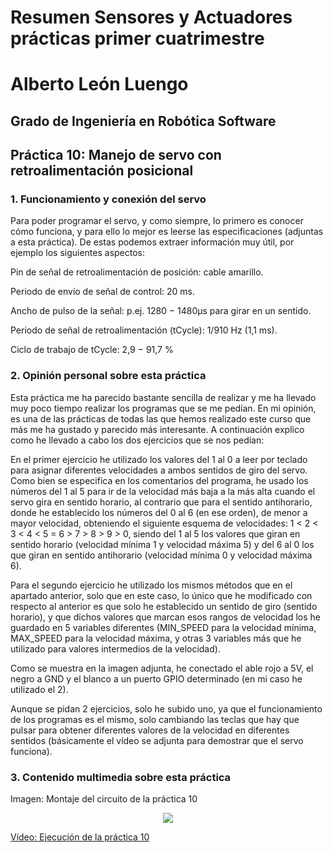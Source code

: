 # Resumen Sensores y Actuadores prácticas primer cuatrimestre

# Alberto León Luengo

## Grado de Ingeniería en Robótica Software

## Práctica 10: Manejo de servo con retroalimentación posicional

### 1. Funcionamiento y conexión del servo

Para poder programar el servo, y como siempre, lo primero es conocer cómo funciona, y para ello lo mejor
es leerse las especificaciones (adjuntas a esta práctica). De estas podemos extraer información muy útil, por
ejemplo los siguientes aspectos:

Pin de señal de retroalimentación de posición: cable amarillo.

Periodo de envı́o de señal de control: 20 ms.

Ancho de pulso de la señal: p.ej. 1280 − 1480µs para girar en un sentido.

Periodo de señal de retroalimentación (tCycle): 1/910 Hz (1,1 ms).

Ciclo de trabajo de tCycle: 2,9 − 91,7 %

### 2. Opinión personal sobre esta práctica

Esta práctica me ha parecido bastante sencilla de realizar y me ha llevado muy poco tiempo realizar los programas que se me pedían. En mi opinión, es una de las prácticas de todas las que hemos realizado este curso que más me ha gustado y parecido más interesante. A continuación explico como he llevado a cabo los dos ejercicios que se nos pedían:

En el primer ejercicio he utilizado los valores del 1 al 0 a leer por teclado para asignar diferentes velocidades a ambos sentidos de giro del servo. Como bien se especifica en los comentarios del programa, he usado los números del 1 al 5 para ir de la velocidad más baja a la más alta cuando el servo gira en sentido horario, al contrario que para el sentido antihorario, donde he establecido los números del 0 al 6 (en ese orden), de menor a mayor velocidad, obteniendo el siguiente esquema de velocidades: 1 < 2 < 3 < 4 < 5 = 6 > 7 > 8 > 9 > 0, siendo del 1 al 5 los valores que giran en sentido horario (velocidad mínima 1 y velocidad máxima 5) y del 6 al 0 los que giran en sentido antihorario (velocidad mínima 0 y velocidad máxima 6).

Para el segundo ejercicio he utilizado los mismos métodos que en el apartado anterior, solo que en este caso, lo único que he modificado con respecto al anterior es que solo he establecido un sentido de giro (sentido horario), y que dichos valores que marcan esos rangos de velocidad los he guardado en 5 variables diferentes (MIN_SPEED para la velocidad mínima, MAX_SPEED para la velocidad máxima, y otras 3 variables más que he utilizado para valores intermedios de la velocidad).

Como se muestra en la imagen adjunta, he conectado el able rojo a 5V, el negro a GND y el blanco a un puerto GPIO determinado (en mi caso he utilizado el 2).

Aunque se pidan 2 ejercicios, solo he subido uno, ya que el funcionamiento de los programas es el mismo, solo cambiando las teclas que hay que pulsar para obtener diferentes valores de la velocidad en diferentes sentidos (básicamente 
el vídeo se adjunta para demostrar que el servo funciona).

### 3. Contenido multimedia sobre esta práctica

Imagen: Montaje del circuito de la práctica 10

<p align="center">
  <img src="https://github.com/aleon2020/SYA_2022-2023/blob/main/Pr%C3%A1cticas/Pr%C3%A1ctica%2010:%20Manejo%20de%20servo%20con%20retroalimentaci%C3%B3n%20posicional/media/Imagen%20Circuito%20Pr%C3%A1ctica%2010.jpg?raw=true">
</p>

[Vídeo: Ejecución de la práctica 10](https://github.com/aleon2020/SYA_2022-2023/blob/main/Pr%C3%A1cticas/Pr%C3%A1ctica%2010%3A%20Manejo%20de%20servo%20con%20retroalimentaci%C3%B3n%20posicional/media/Video%20Ejecuci%C3%B3n%20Pr%C3%A1ctica%2010.mp4)
